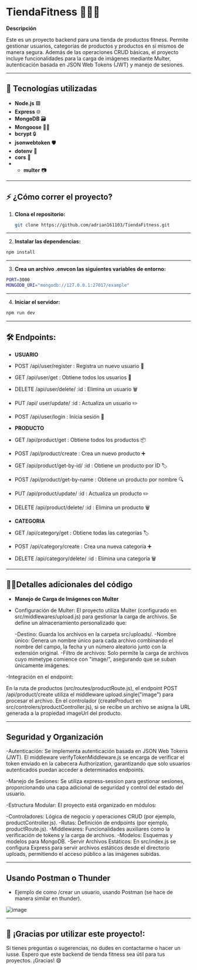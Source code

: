 # TiendaFitness 🏋️‍♂️💪

**Descripción**  

Este es un proyecto backend para una tienda de productos fitness. Permite gestionar usuarios, categorías de productos y productos en sí mismos 
de manera segura. Además de las operaciones CRUD básicas, el proyecto incluye funcionalidades para la carga de imágenes mediante Multer, 
autenticación basada en JSON Web Tokens (JWT) y manejo de sesiones.

---

## 🚀 Tecnologías utilizadas

- **Node.js** 🟩
- **Express** 🌐
- **MongoDB** 🗃️
- **Mongoose** 🧑‍💻
- **bcrypt** 🔒
- **jsonwebtoken** 🛡️
- **dotenv** 📄
- **cors** 🔗
- - **multer** 📷
---

## ⚡ ¿Cómo correr el proyecto?

1. **Clona el repositorio:**
   ```bash
   git clone https://github.com/adrian161103/TiendaFitness.git
   ```
   
---
2. **Instalar las dependencias:**
```bash
npm install
```

---
3. **Crea un archivo .envcon las siguientes variables de entorno:**
```bash
PORT=3000
MONGODB_URI="mongodb://127.0.0.1:27017/example"
```

---
4. **Iniciar el servidor:**
```bash
npm run dev
```

---

## 🛠️ Endpoints:
- **USUARIO**
- POST /api/user/register : Registra un nuevo usuario 👤
- GET /api/user/get : Obtiene todos los usuarios 👀
- DELETE /api/user/delete/ :id : Elimina un usuario 🗑️
- PUT /api/ user/update/ :id : Actualiza un usuario ✏️
- POST /api/user/login : Inicia sesión 🔐
  
- **PRODUCTO**
- GET /api/product/get : Obtiene todos los productos 📦
- POST /api/product/create : Crea un nuevo producto ➕
- GET /api/product/get-by-id/ :id : Obtiene un producto por ID 🏷️
- POST /api/product/get-by-name : Obtiene un producto por nombre 🔍
- PUT /api/product/update/ :id : Actualiza un producto ✏️
- DELETE /api/product/delete/ :id : Elimina un producto 🗑️
  
- **CATEGORIA**
- GET /api/category/get : Obtiene todas las categorías 🏷️
- POST /api/category/create : Crea una nueva categoría ➕
- DELETE /api/category/delete/ :id : Elimina una categoría 🗑️
---
## 🧑‍💻**Detalles adicionales del código** 
- **Manejo de Carga de Imágenes con Multer** 
- Configuración de Multer:
 El proyecto utiliza Multer (configurado en src/middlewares/upload.js) para gestionar la carga de archivos. Se define un almacenamiento 
 personalizado que:

  -Destino: Guarda los archivos en la carpeta src/uploads/.
  -Nombre único: Genera un nombre único para cada archivo combinando el nombre del campo, la fecha y un número aleatorio junto con la extensión 
   original.
  -Filtro de archivos: Solo permite la carga de archivos cuyo mimetype comience con "image/", asegurando que se suban únicamente imágenes.

-Integración en el endpoint:

En la ruta de productos (src/routes/productRoute.js), el endpoint POST /api/product/create utiliza el middleware upload.single("image") para 
procesar el archivo. En el controlador (createProduct en src/controlers/productController.js), si se recibe un archivo se asigna la URL 
generada a la propiedad imageUrl del producto.

---

## **Seguridad y Organización**
-Autenticación:
 Se implementa autenticación basada en JSON Web Tokens (JWT). El middleware verifyTokenMiddleware.js se encarga de verificar el token enviado 
 en la cabecera Authorization, garantizando que solo usuarios autenticados puedan acceder a determinados endpoints.

-Manejo de Sesiones:
 Se utiliza express-session para gestionar sesiones, proporcionando una capa adicional de seguridad y control del estado del usuario.

-Estructura Modular:
 El proyecto está organizado en módulos:

  -Controladores: Lógica de negocio y operaciones CRUD (por ejemplo, productController.js).
  -Rutas: Definición de endpoints (por ejemplo, productRoute.js).
  -Middlewares: Funcionalidades auxiliares como la verificación de tokens y la carga de archivos.
  -Modelos: Esquemas y modelos para MongoDB.
  -Servir Archivos Estáticos:
   En src/index.js se configura Express para servir archivos estáticos desde el directorio uploads, permitiendo el acceso público a las 
   imágenes subidas.

---
## **Usando Postman o Thunder**
- Ejemplo de como /crear un usuario, usando Postman (se hace de manera similar en thunder).
  
![image](https://github.com/user-attachments/assets/484b6a71-894b-4c22-9232-bfdeb88e73e5)



  ---
  ## 🙏 ¡Gracias por utilizar este proyecto!:
Si tienes preguntas o sugerencias, no dudes en contactarme o hacer un iusse. Espero que este backend de tienda fitness sea útil para tus proyectos. ¡Gracias! 😄





